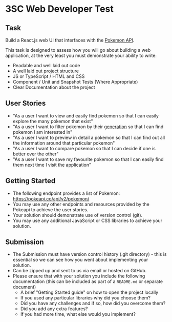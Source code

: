 # 3SC Web Developer Test

## Task

Build a React.js web UI that interfaces with the [Pokemon API](https://pokeapi.co).

This task is designed to assess how you will go about building a web application, at the very least you must demonstrate your ability to write:
* Readable and well laid out code
* A well laid out project structure
* JS or TypeScript / HTML and CSS
* Component / Unit and Snapshot Tests (Where Appropriate)
* Clear Documentation about the project


## User Stories
* "As a user I want to view and easily find pokemon so that I can easily explore the many pokemon that exist"
* "As a user I want to filter pokemon by their [generation](https://pokeapi.co/docs/v2#generations) so that I can find pokemon I am interested in"
* "As a user I want to preview in detail a pokemon so that I can find out all the information around that particular pokemon"
* "As a user I want to compare pokemon so that I can decide if one is better over the other"
* "As a user I want to save my favourite pokemon so that I can easily find them next time I visit the application"


## Getting Started

* The following endpoint provides a list of Pokemon: https://pokeapi.co/api/v2/pokemon/
* You may use any other endpoints and resources provided by the Pokeapi to achieve the user stories.
* Your solution should demonstrate use of version control (git).
* You may use any additional JavaScript or CSS libraries to achieve your solution.

## Submission

* The Submission must have version control history (.git directory) - this is essential so we can see how you went about implementing your solution.
* Can be zipped up and sent to us via email or hosted on GitHub.
* Please ensure that with your solution you include the following documentation (this can be included as part of a `README.md` or separate document)
  * A brief "Getting Started guide" on how to open the project locally
  * If you used any particular libraries why did you choose them?
  * Did you have any challenges and if so, how did you overcome them?
  * Did you add any extra features?
  * If you had more time, what else would you implement?